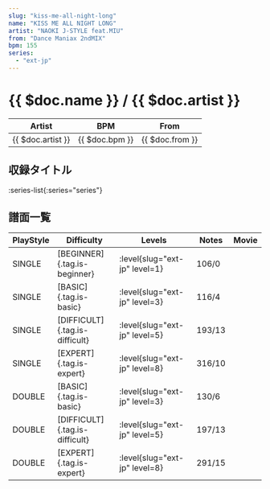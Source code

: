 ```yaml
---
slug: "kiss-me-all-night-long"
name: "KISS ME ALL NIGHT LONG"
artist: "NAOKI J-STYLE feat.MIU"
from: "Dance Maniax 2ndMIX"
bpm: 155
series:
  - "ext-jp"
---
```


# {{ $doc.name }} / {{ $doc.artist }}

|Artist|BPM|From|
|------|---|----|
|{{ $doc.artist }}|{{ $doc.bpm }}|{{ $doc.from }}|

## 収録タイトル

:series-list{:series="series"}

## 譜面一覧

|PlayStyle|Difficulty|Levels|Notes|Movie|
|---------|----------|------|-----|-----|
|SINGLE|[BEGINNER]{.tag.is-beginner}|<div class="field is-grouped is-grouped-multiline">:level{slug="ext-jp" level=1}</div>|106/0||
|SINGLE|[BASIC]{.tag.is-basic}|<div class="field is-grouped is-grouped-multiline">:level{slug="ext-jp" level=3}</div>|116/4||
|SINGLE|[DIFFICULT]{.tag.is-difficult}|<div class="field is-grouped is-grouped-multiline">:level{slug="ext-jp" level=5}</div>|193/13||
|SINGLE|[EXPERT]{.tag.is-expert}|<div class="field is-grouped is-grouped-multiline">:level{slug="ext-jp" level=8}</div>|316/10||
|DOUBLE|[BASIC]{.tag.is-basic}|<div class="field is-grouped is-grouped-multiline">:level{slug="ext-jp" level=3}</div>|130/6||
|DOUBLE|[DIFFICULT]{.tag.is-difficult}|<div class="field is-grouped is-grouped-multiline">:level{slug="ext-jp" level=5}</div>|197/13||
|DOUBLE|[EXPERT]{.tag.is-expert}|<div class="field is-grouped is-grouped-multiline">:level{slug="ext-jp" level=8}</div>|291/15||

